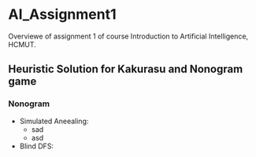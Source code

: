 # AI_Assignment1

Overviewe of assignment 1 of course Introduction to Artificial Intelligence, HCMUT.

## Heuristic Solution for Kakurasu and Nonogram game
### Nonogram
- Simulated Aneealing:
  + sad
  + asd 
- Blind DFS:
